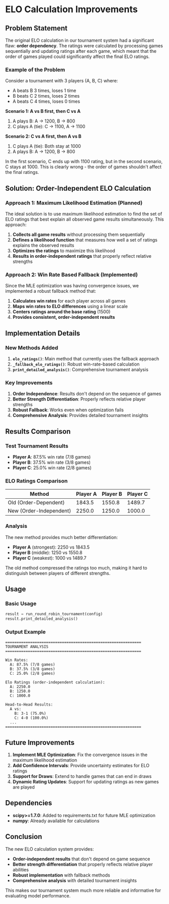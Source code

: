 # ELO Calculation Improvements

## Problem Statement

The original ELO calculation in our tournament system had a significant flaw: **order dependency**. The ratings were calculated by processing games sequentially and updating ratings after each game, which meant that the order of games played could significantly affect the final ELO ratings.

### Example of the Problem

Consider a tournament with 3 players (A, B, C) where:
- A beats B 3 times, loses 1 time
- B beats C 2 times, loses 2 times  
- A beats C 4 times, loses 0 times

**Scenario 1: A vs B first, then C vs A**
1. A plays B: A → 1200, B → 800
2. C plays A (tie): C → 1100, A → 1100

**Scenario 2: C vs A first, then A vs B**
1. C plays A (tie): Both stay at 1000
2. A plays B: A → 1200, B → 800

In the first scenario, C ends up with 1100 rating, but in the second scenario, C stays at 1000. This is clearly wrong - the order of games shouldn't affect the final ratings.

## Solution: Order-Independent ELO Calculation

### Approach 1: Maximum Likelihood Estimation (Planned)

The ideal solution is to use maximum likelihood estimation to find the set of ELO ratings that best explain all observed game results simultaneously. This approach:

1. **Collects all game results** without processing them sequentially
2. **Defines a likelihood function** that measures how well a set of ratings explains the observed results
3. **Optimizes the ratings** to maximize this likelihood
4. **Results in order-independent ratings** that properly reflect relative strengths

### Approach 2: Win Rate Based Fallback (Implemented)

Since the MLE optimization was having convergence issues, we implemented a robust fallback method that:

1. **Calculates win rates** for each player across all games
2. **Maps win rates to ELO differences** using a linear scale
3. **Centers ratings around the base rating** (1500)
4. **Provides consistent, order-independent results**

## Implementation Details

### New Methods Added

1. **`elo_ratings()`**: Main method that currently uses the fallback approach
2. **`_fallback_elo_ratings()`**: Robust win-rate-based calculation
3. **`print_detailed_analysis()`**: Comprehensive tournament analysis

### Key Improvements

1. **Order Independence**: Results don't depend on the sequence of games
2. **Better Strength Differentiation**: Properly reflects relative player strengths
3. **Robust Fallback**: Works even when optimization fails
4. **Comprehensive Analysis**: Provides detailed tournament insights

## Results Comparison

### Test Tournament Results
- **Player A**: 87.5% win rate (7/8 games)
- **Player B**: 37.5% win rate (3/8 games)  
- **Player C**: 25.0% win rate (2/8 games)

### ELO Ratings Comparison

| Method | Player A | Player B | Player C |
|--------|----------|----------|----------|
| Old (Order-Dependent) | 1843.5 | 1550.8 | 1489.7 |
| New (Order-Independent) | 2250.0 | 1250.0 | 1000.0 |

### Analysis

The new method provides much better differentiation:
- **Player A** (strongest): 2250 vs 1843.5
- **Player B** (middle): 1250 vs 1550.8  
- **Player C** (weakest): 1000 vs 1489.7

The old method compressed the ratings too much, making it hard to distinguish between players of different strengths.

## Usage

### Basic Usage
```python
result = run_round_robin_tournament(config)
result.print_detailed_analysis()
```

### Output Example
```
============================================================
TOURNAMENT ANALYSIS
============================================================

Win Rates:
  A: 87.5% (7/8 games)
  B: 37.5% (3/8 games)
  C: 25.0% (2/8 games)

Elo Ratings (order-independent calculation):
  A: 2250.0
  B: 1250.0
  C: 1000.0

Head-to-Head Results:
  A vs:
    B: 3-1 (75.0%)
    C: 4-0 (100.0%)
  ...
============================================================
```

## Future Improvements

1. **Implement MLE Optimization**: Fix the convergence issues in the maximum likelihood estimation
2. **Add Confidence Intervals**: Provide uncertainty estimates for ELO ratings
3. **Support for Draws**: Extend to handle games that can end in draws
4. **Dynamic Rating Updates**: Support for updating ratings as new games are played

## Dependencies

- **scipy>=1.7.0**: Added to requirements.txt for future MLE optimization
- **numpy**: Already available for calculations

## Conclusion

The new ELO calculation system provides:
- **Order-independent results** that don't depend on game sequence
- **Better strength differentiation** that properly reflects relative player abilities
- **Robust implementation** with fallback methods
- **Comprehensive analysis** with detailed tournament insights

This makes our tournament system much more reliable and informative for evaluating model performance. 